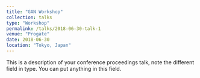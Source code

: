 ```yaml
---
title: "GAN Workshop"
collection: talks
type: "Workshop"
permalink: /talks/2018-06-30-talk-1
venue: "Progate"
date: 2018-06-30
location: "Tokyo, Japan"
---
```


This is a description of your conference proceedings talk, note the different field in type. You can put anything in this field.
